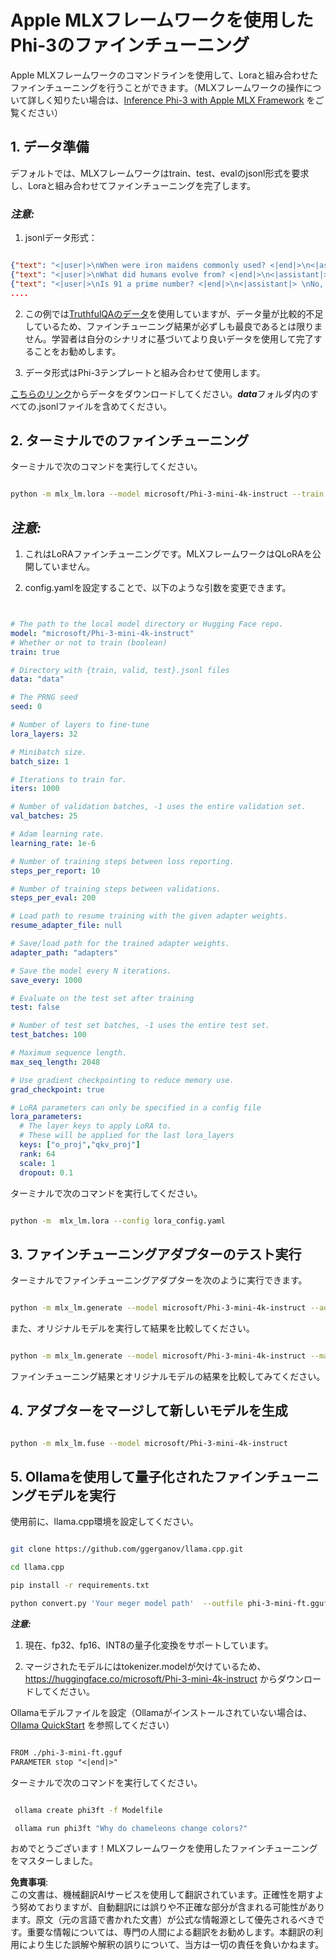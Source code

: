 # **Apple MLXフレームワークを使用したPhi-3のファインチューニング**

Apple MLXフレームワークのコマンドラインを使用して、Loraと組み合わせたファインチューニングを行うことができます。（MLXフレームワークの操作について詳しく知りたい場合は、[Inference Phi-3 with Apple MLX Framework](../03.FineTuning/03.Inference/MLX_Inference.md) をご覧ください）

## **1. データ準備**

デフォルトでは、MLXフレームワークはtrain、test、evalのjsonl形式を要求し、Loraと組み合わせてファインチューニングを完了します。

### ***注意:***

1. jsonlデータ形式：  

```json

{"text": "<|user|>\nWhen were iron maidens commonly used? <|end|>\n<|assistant|> \nIron maidens were never commonly used <|end|>"}
{"text": "<|user|>\nWhat did humans evolve from? <|end|>\n<|assistant|> \nHumans and apes evolved from a common ancestor <|end|>"}
{"text": "<|user|>\nIs 91 a prime number? <|end|>\n<|assistant|> \nNo, 91 is not a prime number <|end|>"}
....

```

2. この例では[TruthfulQAのデータ](https://github.com/sylinrl/TruthfulQA/blob/main/TruthfulQA.csv)を使用していますが、データ量が比較的不足しているため、ファインチューニング結果が必ずしも最良であるとは限りません。学習者は自分のシナリオに基づいてより良いデータを使用して完了することをお勧めします。

3. データ形式はPhi-3テンプレートと組み合わせて使用します。

[こちらのリンク](../../../../code/04.Finetuning/mlx)からデータをダウンロードしてください。***data***フォルダ内のすべての.jsonlファイルを含めてください。

## **2. ターミナルでのファインチューニング**

ターミナルで次のコマンドを実行してください。

```bash

python -m mlx_lm.lora --model microsoft/Phi-3-mini-4k-instruct --train --data ./data --iters 1000 

```

## ***注意:***

1. これはLoRAファインチューニングです。MLXフレームワークはQLoRAを公開していません。

2. config.yamlを設定することで、以下のような引数を変更できます。

```yaml


# The path to the local model directory or Hugging Face repo.
model: "microsoft/Phi-3-mini-4k-instruct"
# Whether or not to train (boolean)
train: true

# Directory with {train, valid, test}.jsonl files
data: "data"

# The PRNG seed
seed: 0

# Number of layers to fine-tune
lora_layers: 32

# Minibatch size.
batch_size: 1

# Iterations to train for.
iters: 1000

# Number of validation batches, -1 uses the entire validation set.
val_batches: 25

# Adam learning rate.
learning_rate: 1e-6

# Number of training steps between loss reporting.
steps_per_report: 10

# Number of training steps between validations.
steps_per_eval: 200

# Load path to resume training with the given adapter weights.
resume_adapter_file: null

# Save/load path for the trained adapter weights.
adapter_path: "adapters"

# Save the model every N iterations.
save_every: 1000

# Evaluate on the test set after training
test: false

# Number of test set batches, -1 uses the entire test set.
test_batches: 100

# Maximum sequence length.
max_seq_length: 2048

# Use gradient checkpointing to reduce memory use.
grad_checkpoint: true

# LoRA parameters can only be specified in a config file
lora_parameters:
  # The layer keys to apply LoRA to.
  # These will be applied for the last lora_layers
  keys: ["o_proj","qkv_proj"]
  rank: 64
  scale: 1
  dropout: 0.1


```

ターミナルで次のコマンドを実行してください。

```bash

python -m  mlx_lm.lora --config lora_config.yaml

```

## **3. ファインチューニングアダプターのテスト実行**

ターミナルでファインチューニングアダプターを次のように実行できます。

```bash

python -m mlx_lm.generate --model microsoft/Phi-3-mini-4k-instruct --adapter-path ./adapters --max-token 2048 --prompt "Why do chameleons change colors? " --eos-token "<|end|>"    

```

また、オリジナルモデルを実行して結果を比較してください。

```bash

python -m mlx_lm.generate --model microsoft/Phi-3-mini-4k-instruct --max-token 2048 --prompt "Why do chameleons change colors? " --eos-token "<|end|>"    

```

ファインチューニング結果とオリジナルモデルの結果を比較してみてください。

## **4. アダプターをマージして新しいモデルを生成**

```bash

python -m mlx_lm.fuse --model microsoft/Phi-3-mini-4k-instruct

```

## **5. Ollamaを使用して量子化されたファインチューニングモデルを実行**

使用前に、llama.cpp環境を設定してください。

```bash

git clone https://github.com/ggerganov/llama.cpp.git

cd llama.cpp

pip install -r requirements.txt

python convert.py 'Your meger model path'  --outfile phi-3-mini-ft.gguf --outtype f16 

```

***注意:***  

1. 現在、fp32、fp16、INT8の量子化変換をサポートしています。

2. マージされたモデルにはtokenizer.modelが欠けているため、https://huggingface.co/microsoft/Phi-3-mini-4k-instruct からダウンロードしてください。

Ollamaモデルファイルを設定（Ollamaがインストールされていない場合は、[Ollama QuickStart](https://ollama.com/) を参照してください）

```txt

FROM ./phi-3-mini-ft.gguf
PARAMETER stop "<|end|>"

```

ターミナルで次のコマンドを実行してください。

```bash

 ollama create phi3ft -f Modelfile 

 ollama run phi3ft "Why do chameleons change colors?" 

```

おめでとうございます！MLXフレームワークを使用したファインチューニングをマスターしました。

**免責事項**:  
この文書は、機械翻訳AIサービスを使用して翻訳されています。正確性を期すよう努めておりますが、自動翻訳には誤りや不正確な部分が含まれる可能性があります。原文（元の言語で書かれた文書）が公式な情報源として優先されるべきです。重要な情報については、専門の人間による翻訳をお勧めします。本翻訳の利用により生じた誤解や解釈の誤りについて、当方は一切の責任を負いかねます。